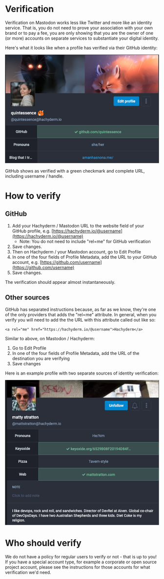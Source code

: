 # Verification

Verification on Mastodon works less like Twitter and more like an identity
service. That is, you do not need to prove your association with your own
brand or to pay a fee, you are only showing that you are the owner of one
(or more) accounts on separate services to substantiate your digital
identity.

Here's what it looks like when a profile has verified via their GitHub
identity:

<img src="assets/mastodon-verification-profile-quintessence.png"
     alt="Screenshot of profile for user quintessence, showing avatar, header
          and relevantly the verified GitHub URL field which is highlighted in
          green and has a green checkmark next to the URL." />

GitHub shows as verified with a green checkmark and complete URL,
including username / handle.

# How to verify

## GitHub

1. Add your Hachyderm / Mastodon URL to the website field of your GitHub
   profile, e.g. [https://hachyderm.io/@username](https://hachyderm.io/@username)
   * Note: You do not need to include "rel=me" for GitHub verification
2. Save changes.
3. Then on Hachyderm / your Mastodon account, go to Edit Profile
4. In one of the four fields of Profile Metadata, add the URL to your
   GitHub account, e.g. [https://github.com/username](https://github.com/username)
5. Save changes.

The verification should appear almost instantaneously.

## Other sources

GitHub has separated instructions because, as far as we know, they're one of
the only providers that adds the "rel=me" attribute. In general, when you
verify you will need to add the the URL with this attribute called out like
so:

```
<a rel="me" href="https://hachyderm.io/@username">Hachyderm</a>
```

Similar to above, on Mastodon / Hachyderm:

1. Go to Edit Profile
2. In one of the four fields of Profile Metadata, add the URL of the
   destination you are verifying
3. Save changes

Here is an example profile with two separate sources of identity
verification:

<img src="assets/mastodon-verification-profile-matt-stratton.png"
     alt="Screenshot of profile for user Matty Stratton, used with permission,
          showing two sources of URL verification. One is his own website,
          mattstratton.com and the other is his Keyoxide account. Both are
          highlighted in green with green checkmarks next to the URL to show
          they are verified." />

# Who should verify

We do not have a policy for regular users to verify or not - that is up to
you! If you have a special account type, for example a corporate or open
source project account, please see the instructions for those accounts
for what verification we'd need.